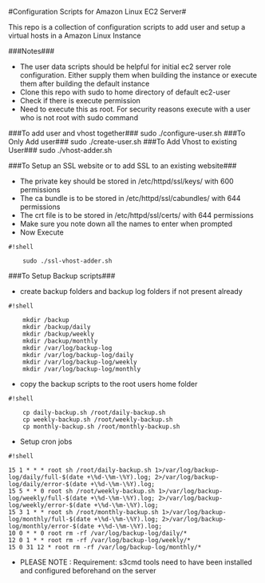 #Configuration Scripts for Amazon Linux EC2 Server#
	
This repo is a collection of configuration scripts to add user and setup a virtual hosts in a Amazon Linux Instance

###Notes###
* The user data scripts should be helpful for initial ec2 server role configuration.  Either supply them when building the instance or execute them after building the default instance
* Clone this repo with sudo to home directory of default ec2-user
* Check if there is execute permission
* Need to execute this as root. For security reasons execute with a user who is not root with sudo command

###To add user and vhost together###
		 sudo ./configure-user.sh
###To Only Add user###
		sudo ./create-user.sh
###To Add Vhost to existing User###
		sudo ./vhost-adder.sh

###To Setup an SSL website or to add SSL to an existing website###
* The private key should be stored in /etc/httpd/ssl/keys/ with 600 permissions
* The ca bundle is to be stored in /etc/httpd/ssl/cabundles/ with 644 permissions
* The crt file is to be stored in /etc/httpd/ssl/certs/ with 644 permissions
* Make sure you note down all the names to enter when prompted
* Now Execute
		
```
#!shell

	sudo ./ssl-vhost-adder.sh
```

###To Setup Backup scripts###
* create backup folders and backup log folders if not present already
```
#!shell

	mkdir /backup
	mkdir /backup/daily
	mkdir /backup/weekly
	mkdir /backup/monthly
	mkdir /var/log/backup-log
	mkdir /var/log/backup-log/daily
	mkdir /var/log/backup-log/weekly
	mkdir /var/log/backup-log/monthly

```
*  copy the backup scripts to the root users home folder
```
#!shell

	cp daily-backup.sh /root/daily-backup.sh
	cp weekly-backup.sh /root/weekly-backup.sh
	cp monthly-backup.sh /root/monthly-backup.sh

```
* Setup cron jobs
```
#!shell

15 1 * * * root sh /root/daily-backup.sh 1>/var/log/backup-log/daily/full-$(date +\%d-\%m-\%Y).log; 2>/var/log/backup-log/daily/error-$(date +\%d-\%m-\%Y).log;
15 5 * * 0 root sh /root/weekly-backup.sh 1>/var/log/backup-log/weekly/full-$(date +\%d-\%m-\%Y).log; 2>/var/log/backup-log/weekly/error-$(date +\%d-\%m-\%Y).log;
15 3 1 * * root sh /root/monthly-backup.sh 1>/var/log/backup-log/monthly/full-$(date +\%d-\%m-\%Y).log; 2>/var/log/backup-log/monthly/error-$(date +\%d-\%m-\%Y).log;
10 0 * * 0 root rm -rf /var/log/backup-log/daily/*
12 0 1 * * root rm -rf /var/log/backup-log/weekly/*
15 0 31 12 * root rm -rf /var/log/backup-log/monthly/*

```

*  PLEASE NOTE : Requirement: s3cmd tools need to have been installed and configured beforehand on the server